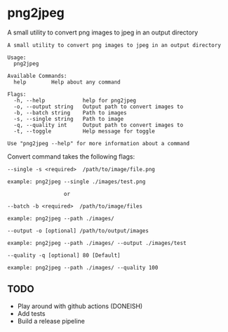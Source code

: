 # png2jpeg

A small utility to convert png images to jpeg in an output directory

```
A small utility to convert png images to jpeg in an output directory

Usage:
  png2jpeg

Available Commands:
  help        Help about any command

Flags:
  -h, --help            help for png2jpeg
  -o, --output string   Output path to convert images to
  -b, --batch string    Path to images
  -s, --single string   Path to image
  -q, --quality int     Output path to convert images to
  -t, --toggle          Help message for toggle
  
Use "png2jpeg --help" for more information about a command
```

Convert command takes the following flags:

```
--single -s <required>  /path/to/image/file.png

example: png2jpeg --single ./images/test.png

                  or

--batch -b <required>  /path/to/image/files

example: png2jpeg --path ./images/

--output -o [optional] /path/to/output/images

example: png2jpeg --path ./images/ --output ./images/test

--quality -q [optional] 80 [Default]

example: png2jpeg --path ./images/ --quality 100

```

## TODO

* Play around with github actions (DONEISH) 
* Add tests
* Build a release pipeline

